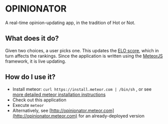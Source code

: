 # OPINIONATOR

A real-time opinion-updating app, in the tradition of Hot or Not.  

## What does it do?

Given two choices, a user picks one.  This updates the [ELO score](https://en.wikipedia.org/wiki/Elo_rating_system), which in turn affects the rankings.  Since the application is written using the [MeteorJS](http://meteor.com) framework, it is live updating.

## How do I use it?

  * Install meteor: `curl https://install.meteor.com | /bin/sh` , or see [more detailed meteor installation instructions](http://docs.meteor.com/)
  * Check out this application
  * Execute `meteor`
  * Alternatively, see [http://opinionator.meteor.com](http://opinionator.meteor.com) for an already-deployed version
